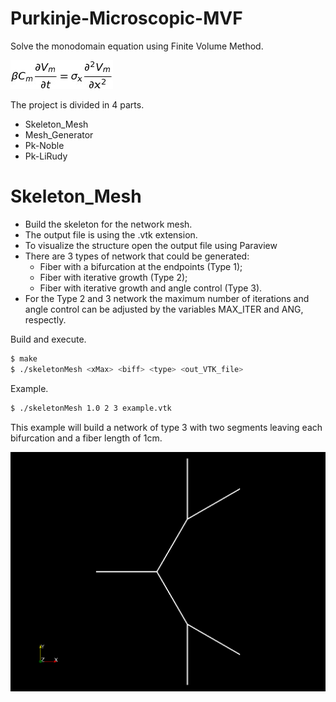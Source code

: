 # Purkinje-Microscopic-MVF

Solve the monodomain equation using Finite Volume Method. 

![Monodomain equation](img/monodomain.jpg)

The project is divided in 4 parts.

- Skeleton_Mesh
- Mesh_Generator
- Pk-Noble
- Pk-LiRudy

# Skeleton_Mesh

- Build the skeleton for the network mesh.
- The output file is using the .vtk extension.
- To visualize the structure open the output file using Paraview
- There are 3 types of network that could be generated:
  - Fiber with a bifurcation at the endpoints (Type 1);
  - Fiber with iterative growth (Type 2);
  - Fiber with iterative growth and angle control (Type 3). 
- For the Type 2 and 3 network the maximum number of iterations and angle control can be adjusted by the variables MAX_ITER and ANG, respectly.

Build and execute.

```sh
$ make
$ ./skeletonMesh <xMax> <biff> <type> <out_VTK_file>
```

Example.
```sh
$ ./skeletonMesh 1.0 2 3 example.vtk
```
This example will build a network of type 3 with two segments leaving each bifurcation and a fiber length of 1cm.

![Generated network](img/net1.png)